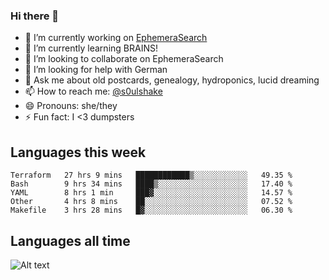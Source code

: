 ### Hi there 👋

<!--
**soulshake/soulshake** is a ✨ _special_ ✨ repository because its `README.md` (this file) appears on your GitHub profile.

Here are some ideas to get you started:

- 🔭 I’m currently working on ...
- 🌱 I’m currently learning ...
- 👯 I’m looking to collaborate on ...
- 🤔 I’m looking for help with ...
- 💬 Ask me about ...
- 📫 How to reach me: ...
- 😄 Pronouns: ...
- ⚡ Fun fact: ...
-->


- 🔭 I’m currently working on [EphemeraSearch](https://www.ephemerasearch.com/)
- 🌱 I’m currently learning BRAINS!
- 👯 I’m looking to collaborate on EphemeraSearch
- 🤔 I’m looking for help with German
- 💬 Ask me about old postcards, genealogy, hydroponics, lucid dreaming
- 📫 How to reach me: [@s0ulshake](https://twitter.com/soulshake)
- 😄 Pronouns: she/they
- ⚡ Fun fact: I <3 dumpsters

## Languages this week

<!--START_SECTION:waka-->
```text
Terraform   27 hrs 9 mins   ████████████▒░░░░░░░░░░░░   49.35 % 
Bash        9 hrs 34 mins   ████▒░░░░░░░░░░░░░░░░░░░░   17.40 % 
YAML        8 hrs 1 min     ███▓░░░░░░░░░░░░░░░░░░░░░   14.57 % 
Other       4 hrs 8 mins    ██░░░░░░░░░░░░░░░░░░░░░░░   07.52 % 
Makefile    3 hrs 28 mins   █▓░░░░░░░░░░░░░░░░░░░░░░░   06.30 % 
```
<!--END_SECTION:waka-->

## Languages all time
![Alt text](https://wakatime.com/share/@aj/6aa10b67-a5e9-4fb1-acaf-8692f4385172.svg)

